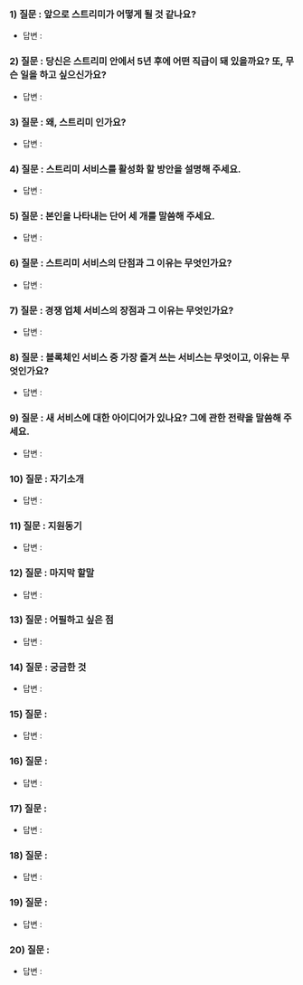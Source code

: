 ### 1) 질문 : 앞으로 스트리미가 어떻게 될 것 같나요?

- 답변 :

### 2) 질문 : 당신은 스트리미 안에서 5년 후에 어떤 직급이 돼 있을까요? 또, 무슨 일을 하고 싶으신가요?

- 답변 :

### 3) 질문 : 왜, 스트리미 인가요?

- 답변 :

### 4) 질문 : 스트리미 서비스를 활성화 할 방안을 설명해 주세요.

- 답변 :

### 5) 질문 : 본인을 나타내는 단어 세 개를 말씀해 주세요.

- 답변 :

### 6) 질문 : 스트리미 서비스의 단점과 그 이유는 무엇인가요?

- 답변 :

### 7) 질문 : 경쟁 업체 서비스의 장점과 그 이유는 무엇인가요?

- 답변 :

### 8) 질문 : 블록체인 서비스 중 가장 즐겨 쓰는 서비스는 무엇이고, 이유는 무엇인가요?

- 답변 :

### 9) 질문 : 새 서비스에 대한 아이디어가 있나요? 그에 관한 전략을 말씀해 주세요.

- 답변 :

### 10) 질문 : 자기소개

- 답변 :

### 11) 질문 : 지원동기

- 답변 :

### 12) 질문 : 마지막 할말

- 답변 :

### 13) 질문 : 어필하고 싶은 점

- 답변 :

### 14) 질문 : 궁금한 것

- 답변 :

### 15) 질문 :

- 답변 :

### 16) 질문 :

- 답변 :

### 17) 질문 :

- 답변 :

### 18) 질문 :

- 답변 :

### 19) 질문 :

- 답변 :

### 20) 질문 :

- 답변 :
